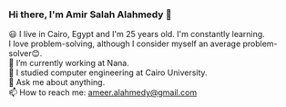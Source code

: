 ### Hi there, I'm Amir Salah Alahmedy 👋

:smiley: I live in Cairo, Egypt and I'm 25 years old. I'm constantly learning.
<br />
I love problem-solving, although I consider myself an average problem-solver😊.
<br />
🔭 I’m currently working at Nana.
<br />
🌱 I studied computer engineering at Cairo University.
<br />
💬 Ask me about anything.
<br />
📫 How to reach me: ameer.alahmedy@gmail.com
<!--
**AmirAlahmedy/AmirAlahmedy** is a ✨ _special_ ✨ repository because its `README.md` (this file) appears on your GitHub profile.

Here are some ideas to get you started:

- 🔭 I’m currently working on ...
- 🌱 I’m currently learning ...
- 👯 I’m looking to collaborate on ...
- 🤔 I’m looking for help with ...
- 💬 Ask me about ...
- 📫 How to reach me: ...
- 😄 Pronouns: ...
- ⚡ Fun fact: ...
-->
